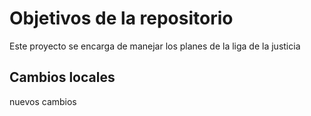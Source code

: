 # Objetivos de la repositorio

Este proyecto se encarga de manejar los planes de la liga de la justicia


## Cambios locales 

nuevos cambios
